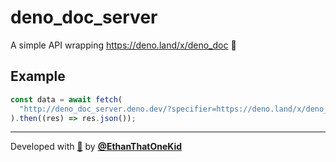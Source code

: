 # deno_doc_server

A simple API wrapping https://deno.land/x/deno_doc 🦕

## Example

```ts
const data = await fetch(
  "http://deno_doc_server.deno.dev/?specifier=https://deno.land/x/deno_doc/mod.ts",
).then((res) => res.json());
```

---

Developed with [🦕](https://deno.land/) by
[**@EthanThatOneKid**](https://etok.codes/)
